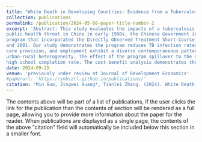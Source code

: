 ```yaml
---
title: "White Death in Developing Countries: Evidence from a Tuberculosis Control Program in China"
collection: publications
permalink: /publication/2024-05-08-paper-title-number-2
excerpt: 'Abstract: This study evaluates the impacts of a tuberculosis (TB) control program in China. TB remained a
public health threat in China in early 1990s, the Chinese Government introduced a comprehensive control
program that incorporated the Directly Observed Treatment Short-Course across 13 provinces during 1992
and 2001. Our study demonstrates the program reduces TB infection rates. Results regarding sickness, child
care provision, and employment exhibit a diverse contemporaneous pattern across different age groups and
urban-rural heterogeneity. The effect of the program spillover to the subsequent generation by increasing
high school completion rate. The cost-benefit analysis demonstrates the cost-effectiveness of the program.'
date: 2024-09-25
venue: 'previously under review at Journal of Development Economics'
#paperurl: 'https://ynbsztl.github.io/publications/'
citation: 'Min Guo, Jingwei Huang*, Tianlei Zhang. (2024). White Death in Developing Countries: Evidence from a Tuberculosis Control Program in China. <i>Journal of Development Economics, under review</i>.'
---
```


The contents above will be part of a list of publications, if the user clicks the link for the publication than the contents of section will be rendered as a full page, allowing you to provide more information about the paper for the reader. When publications are displayed as a single page, the contents of the above "citation" field will automatically be included below this section in a smaller font.
